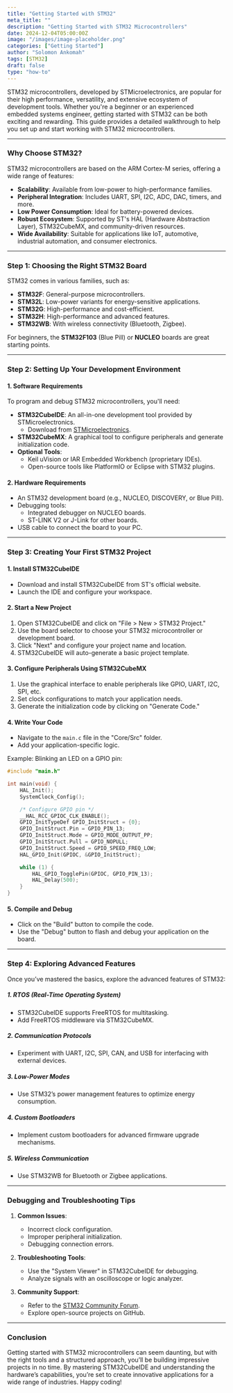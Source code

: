 ```yaml
---
title: "Getting Started with STM32"
meta_title: ""
description: "Getting Started with STM32 Microcontrollers"
date: 2024-12-04T05:00:00Z
image: "/images/image-placeholder.png"
categories: ["Getting Started"]
author: "Solomon Ankomah"
tags: [STM32]
draft: false
type: "how-to"
---
```



STM32 microcontrollers, developed by STMicroelectronics, are popular for their high performance, versatility, and extensive ecosystem of development tools. Whether you're a beginner or an experienced embedded systems engineer, getting started with STM32 can be both exciting and rewarding. This guide provides a detailed walkthrough to help you set up and start working with STM32 microcontrollers.

---

### Why Choose STM32?

STM32 microcontrollers are based on the ARM Cortex-M series, offering a wide range of features:
- **Scalability**: Available from low-power to high-performance families.
- **Peripheral Integration**: Includes UART, SPI, I2C, ADC, DAC, timers, and more.
- **Low Power Consumption**: Ideal for battery-powered devices.
- **Robust Ecosystem**: Supported by ST's HAL (Hardware Abstraction Layer), STM32CubeMX, and community-driven resources.
- **Wide Availability**: Suitable for applications like IoT, automotive, industrial automation, and consumer electronics.

---

### Step 1: Choosing the Right STM32 Board

STM32 comes in various families, such as:
- **STM32F**: General-purpose microcontrollers.
- **STM32L**: Low-power variants for energy-sensitive applications.
- **STM32G**: High-performance and cost-efficient.
- **STM32H**: High-performance and advanced features.
- **STM32WB**: With wireless connectivity (Bluetooth, Zigbee).

For beginners, the **STM32F103** (Blue Pill) or **NUCLEO** boards are great starting points.

---

### Step 2: Setting Up Your Development Environment

#### 1. **Software Requirements**
To program and debug STM32 microcontrollers, you'll need:
- **STM32CubeIDE**: An all-in-one development tool provided by STMicroelectronics.
  - Download from [STMicroelectronics](https://www.st.com).
- **STM32CubeMX**: A graphical tool to configure peripherals and generate initialization code.
- **Optional Tools**:
  - Keil uVision or IAR Embedded Workbench (proprietary IDEs).
  - Open-source tools like PlatformIO or Eclipse with STM32 plugins.

#### 2. **Hardware Requirements**
- An STM32 development board (e.g., NUCLEO, DISCOVERY, or Blue Pill).
- Debugging tools:
  - Integrated debugger on NUCLEO boards.
  - ST-LINK V2 or J-Link for other boards.
- USB cable to connect the board to your PC.

---

### Step 3: Creating Your First STM32 Project

#### 1. **Install STM32CubeIDE**
- Download and install STM32CubeIDE from ST's official website.
- Launch the IDE and configure your workspace.

#### 2. **Start a New Project**
1. Open STM32CubeIDE and click on "File > New > STM32 Project."
2. Use the board selector to choose your STM32 microcontroller or development board.
3. Click "Next" and configure your project name and location.
4. STM32CubeIDE will auto-generate a basic project template.

#### 3. **Configure Peripherals Using STM32CubeMX**
1. Use the graphical interface to enable peripherals like GPIO, UART, I2C, SPI, etc.
2. Set clock configurations to match your application needs.
3. Generate the initialization code by clicking on "Generate Code."

#### 4. **Write Your Code**
- Navigate to the `main.c` file in the "Core/Src" folder.
- Add your application-specific logic.

Example: Blinking an LED on a GPIO pin:
```c
#include "main.h"

int main(void) {
    HAL_Init();
    SystemClock_Config();

    /* Configure GPIO pin */
    __HAL_RCC_GPIOC_CLK_ENABLE();
    GPIO_InitTypeDef GPIO_InitStruct = {0};
    GPIO_InitStruct.Pin = GPIO_PIN_13;
    GPIO_InitStruct.Mode = GPIO_MODE_OUTPUT_PP;
    GPIO_InitStruct.Pull = GPIO_NOPULL;
    GPIO_InitStruct.Speed = GPIO_SPEED_FREQ_LOW;
    HAL_GPIO_Init(GPIOC, &GPIO_InitStruct);

    while (1) {
        HAL_GPIO_TogglePin(GPIOC, GPIO_PIN_13);
        HAL_Delay(500);
    }
}
```

#### 5. **Compile and Debug**
- Click on the "Build" button to compile the code.
- Use the "Debug" button to flash and debug your application on the board.

---

### Step 4: Exploring Advanced Features

Once you’ve mastered the basics, explore the advanced features of STM32:

##### 1. **RTOS (Real-Time Operating System)**
- STM32CubeIDE supports FreeRTOS for multitasking.
- Add FreeRTOS middleware via STM32CubeMX.

##### 2. **Communication Protocols**
- Experiment with UART, I2C, SPI, CAN, and USB for interfacing with external devices.

##### 3. **Low-Power Modes**
- Use STM32’s power management features to optimize energy consumption.

##### 4. **Custom Bootloaders**
- Implement custom bootloaders for advanced firmware upgrade mechanisms.

##### 5. **Wireless Communication**
- Use STM32WB for Bluetooth or Zigbee applications.

---

### Debugging and Troubleshooting Tips

1. **Common Issues**:
   - Incorrect clock configuration.
   - Improper peripheral initialization.
   - Debugging connection errors.

2. **Troubleshooting Tools**:
   - Use the "System Viewer" in STM32CubeIDE for debugging.
   - Analyze signals with an oscilloscope or logic analyzer.

3. **Community Support**:
   - Refer to the [STM32 Community Forum](https://community.st.com).
   - Explore open-source projects on GitHub.

---

### Conclusion

Getting started with STM32 microcontrollers can seem daunting, but with the right tools and a structured approach, you’ll be building impressive projects in no time. By mastering STM32CubeIDE and understanding the hardware’s capabilities, you’re set to create innovative applications for a wide range of industries. Happy coding!

